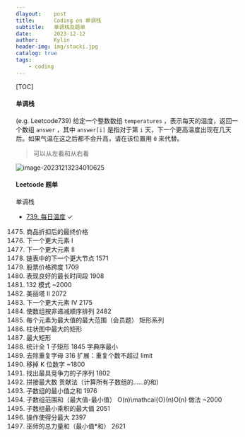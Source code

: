 ```yaml
---
dlayout:    post
title:      Coding on 单调栈
subtitle:   单调栈及题单
date:       2023-12-12
author:     Kylin
header-img: img/stacki.jpg
catalog: true
tags:
    - coding
---
```




[TOC]

#### 单调栈

(e.g. Leetcode739) 给定一个整数数组 `temperatures` ，表示每天的温度，返回一个数组 `answer` ，其中 `answer[i]` 是指对于第 `i` 天，下一个更高温度出现在几天后。如果气温在这之后都不会升高，请在该位置用 `0` 来代替。

> 可以从左看和从右看

![image-20231213234010625](https://kylinhub.oss-cn-shanghai.aliyuncs.com/image-20231213234010625.png)




#### Leetcode 题单

单调栈

- [739. 每日温度](https://leetcode.cn/problems/daily-temperatures/) ✓

1475. 商品折扣后的最终价格
496. 下一个更大元素 I
503. 下一个更大元素 II
1019. 链表中的下一个更大节点 1571
901. 股票价格跨度 1709
1124. 表现良好的最长时间段 1908
456. 132 模式 ~2000
2866. 美丽塔 II 2072
2454. 下一个更大元素 IV 2175
2289. 使数组按非递减顺序排列 2482
2832. 每个元素为最大值的最大范围（会员题）
矩形系列
84. 柱状图中最大的矩形
85. 最大矩形
1504. 统计全 1 子矩形 1845
字典序最小
316. 去除重复字母
316 扩展：重复个数不超过 limit
402. 移掉 K 位数字 ~1800
1673. 找出最具竞争力的子序列 1802
321. 拼接最大数
贡献法（计算所有子数组的……的和）
907. 子数组的最小值之和 1976
2104. 子数组范围和（最大值-最小值） O(n)\mathcal{O}(n)O(n) 做法 ~2000
1856. 子数组最小乘积的最大值 2051
2818. 操作使得分最大 2397
2281. 巫师的总力量和（最小值*和） 2621
